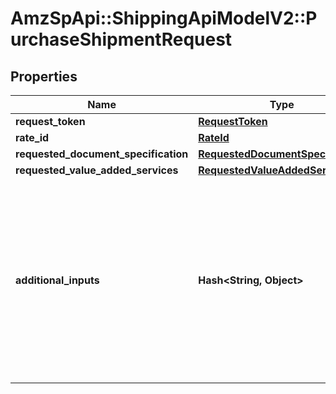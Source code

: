 # AmzSpApi::ShippingApiModelV2::PurchaseShipmentRequest

## Properties
Name | Type | Description | Notes
------------ | ------------- | ------------- | -------------
**request_token** | [**RequestToken**](RequestToken.md) |  | 
**rate_id** | [**RateId**](RateId.md) |  | 
**requested_document_specification** | [**RequestedDocumentSpecification**](RequestedDocumentSpecification.md) |  | 
**requested_value_added_services** | [**RequestedValueAddedServiceList**](RequestedValueAddedServiceList.md) |  | [optional] 
**additional_inputs** | **Hash&lt;String, Object&gt;** | The additional inputs required to purchase a shipping offering, in JSON format. The JSON provided here must adhere to the JSON schema that is returned in the response to the getAdditionalInputs operation.  Additional inputs are only required when indicated by the requiresAdditionalInputs property in the response to the getRates operation. | [optional] 

